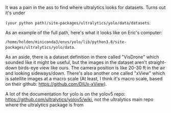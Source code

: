 It was a pain in the ass to find where ultralytics looks for datasets. Turns out it's under

`(your python path)/site-packages/ultralytics/yolo/data/datasets`. 

As an example of the full path, here's what it looks like on Eric's computer: 

`/home/holden/miniconda3/envs/yolo/lib/python3.8/site-packages/ultralytics/yolo/data`.

As an aside, there is a dataset definition in there called "VisDrone" which sounded like it might be useful, but the images in the dataset aren't straight-down birds-eye view like ours. The camera position is like 20-30 ft in the air and looking sideways/down. There's also another one called "xView" which is satellite images at a macro scale (At least, I think it's macro scale, based on their github: https://github.com/DIUx-xView).

A lot of the documentation for yolo is on the yolov5 repo: https://github.com/ultralytics/yolov5/wiki, not the ultralytics main repo where the ultralytics package is from